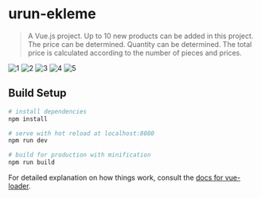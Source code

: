 # urun-ekleme

> A Vue.js project. Up to 10 new products can be added in this project. The price can be determined. Quantity can be determined. The total price is calculated according to the number of pieces and prices.

![1](https://user-images.githubusercontent.com/73122633/215031392-e47bb632-fb1e-46bb-873e-908d906525a1.png)
![2](https://user-images.githubusercontent.com/73122633/215031395-8ad33e93-84f4-4374-b699-447c89f8dc1e.png)
![3](https://user-images.githubusercontent.com/73122633/215031379-089410f0-b68d-4be1-a82b-2efbf0b0f953.png)
![4](https://user-images.githubusercontent.com/73122633/215031384-1cf84fbd-fe56-4f00-806c-3a1d2fc0269e.png)
![5](https://user-images.githubusercontent.com/73122633/215031388-d933cdbc-48f8-41b7-8480-761ef6d20eab.png)


## Build Setup

``` bash
# install dependencies
npm install

# serve with hot reload at localhost:8080
npm run dev

# build for production with minification
npm run build
```

For detailed explanation on how things work, consult the [docs for vue-loader](http://vuejs.github.io/vue-loader).
